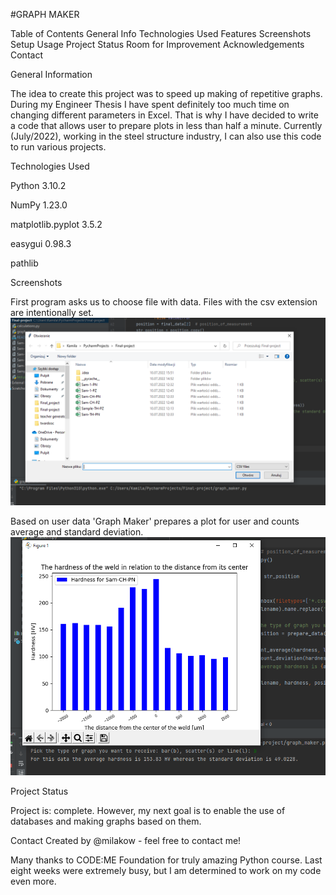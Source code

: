 #GRAPH MAKER

Table of Contents
General Info
Technologies Used
Features
Screenshots
Setup
Usage
Project Status
Room for Improvement
Acknowledgements
Contact


General Information

The idea to create this project was to speed up making of repetitive graphs. During my Engineer Thesis I have spent definitely too much time on changing different parameters in Excel. That is why I have decided to write a code that allows user to prepare plots in less than half a minute.
Currently (July/2022), working in the steel structure industry, I can also use this code to run various projects.

Technologies Used

Python 3.10.2

NumPy 1.23.0

matplotlib.pyplot 3.5.2

easygui 0.98.3

pathlib



Screenshots

First program asks us to choose file with data. Files with the csv extension are intentionally set. 
![img.png](img.png)

Based on user data 'Graph Maker' prepares a plot for user and counts average and standard deviation.
![img_2.png](img_2.png)



Project Status

Project is: complete.
However, my next goal is to enable the use of databases and making graphs based on them.


Contact
Created by @milakow - feel free to contact me!

Many thanks to CODE:ME Foundation for truly amazing Python course. 
Last eight weeks were extremely busy, but I am determined to work on my code even more.
